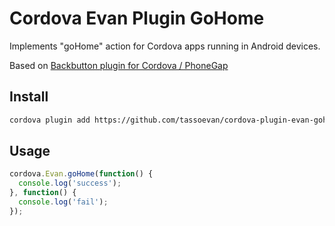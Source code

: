 Cordova Evan Plugin GoHome
==========================

Implements "goHome" action for Cordova apps running in Android devices.

Based on [Backbutton plugin for Cordova / PhoneGap](https://github.com/mohamed-salah/phonegap-backbutton-plugin)

Install
-------

```sh
cordova plugin add https://github.com/tassoevan/cordova-plugin-evan-gohome.git
```

Usage
-----

```js
cordova.Evan.goHome(function() {
  console.log('success');
}, function() {
  console.log('fail');
});
```